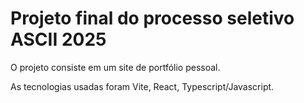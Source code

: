 # Projeto final do processo seletivo ASCII 2025

O projeto consiste em um site de portfólio pessoal.

As tecnologias usadas foram Vite, React, Typescript/Javascript.
